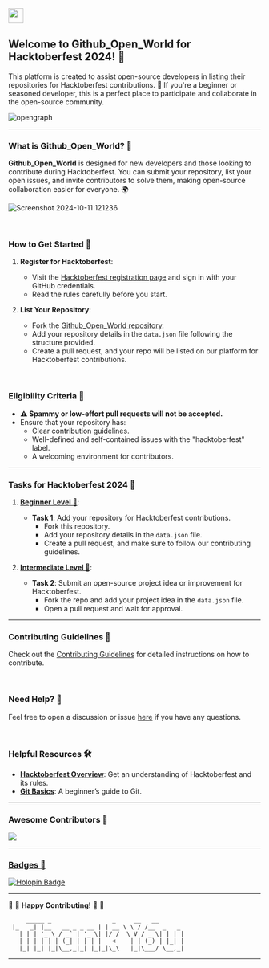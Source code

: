 

<a href="https://github.com/SpandanM110/Github_Open_World/">
  <img align='center' height="30" src="https://img.shields.io/badge/Hacktoberfest-2024-orange.svg?&style=for-the-badge&logo=KD&logoColor=blue" />
</a> <br>

## Welcome to **Github_Open_World** for Hacktoberfest 2024! 🎉

This platform is created to assist open-source developers in listing their repositories for Hacktoberfest contributions. 🌱 If you're a beginner or seasoned developer, this is a perfect place to participate and collaborate in the open-source community.

![opengraph](https://github.com/user-attachments/assets/50bdc4c9-1cd2-45cd-84b5-1ec362f8e903)

---

### What is **Github_Open_World**? 🤔

**Github_Open_World** is designed for new developers and those looking to contribute during Hacktoberfest. You can submit your repository, list your open issues, and invite contributors to solve them, making open-source collaboration easier for everyone. 🌍

![Screenshot 2024-10-11 121236](https://github.com/user-attachments/assets/8a572091-1c3f-406a-bc61-8a0b313c855e)


<br>

### How to Get Started 🚀

1. **Register for Hacktoberfest**:
   - Visit the [Hacktoberfest registration page](https://hacktoberfest.digitalocean.com/) and sign in with your GitHub credentials.
   - Read the rules carefully before you start.

2. **List Your Repository**:
   - Fork the [Github_Open_World repository](https://github.com/SpandanM110/Github_Open_World).
   - Add your repository details in the `data.json` file following the structure provided.
   - Create a pull request, and your repo will be listed on our platform for Hacktoberfest contributions.

<br>

### Eligibility Criteria 🚫

- **⚠️ Spammy or low-effort pull requests will not be accepted.**
- Ensure that your repository has:
  - Clear contribution guidelines.
  - Well-defined and self-contained issues with the "hacktoberfest" label.
  - A welcoming environment for contributors.

---

### Tasks for Hacktoberfest 2024 🌈

1. **[Beginner Level 📁](#)**:
   - **Task 1**: Add your repository for Hacktoberfest contributions. 
     - Fork this repository.
     - Add your repository details in the `data.json` file.
     - Create a pull request, and make sure to follow our contributing guidelines.

2. **[Intermediate Level 📁](#)**:
   - **Task 2**: Submit an open-source project idea or improvement for Hacktoberfest.
     - Fork the repo and add your project idea in the `data.json` file.
     - Open a pull request and wait for approval.

---

### Contributing Guidelines 🤝

Check out the [Contributing Guidelines](https://github.com/SpandanM110/Github_Open_World/blob/main/CONTRIBUTING.md) for detailed instructions on how to contribute.

<br>

### Need Help? 🤔

Feel free to open a discussion or issue [here](https://github.com/SpandanM110/Github_Open_World/discussions) if you have any questions.

<br>

### Helpful Resources 🛠️

- **[Hacktoberfest Overview](https://hacktoberfest.com/)**: Get an understanding of Hacktoberfest and its rules.
- **[Git Basics](https://git-scm.com/book/en/v2)**: A beginner’s guide to Git.

---

### Awesome Contributors 🌟

<a href="https://github.com/SpandanM110/Github_Open_World/graphs/contributors">
  <img src="https://contrib.rocks/image?repo=SpandanM110/Github_Open_World" />
</a>

---

### [Badges 🌟](https://holopin.io/)
[![Holopin Badge](https://holopin.me/@spandanm110#)](https://holopin.io/)

---

:tada: :confetti_ball: **Happy Contributing!** :confetti_ball: :tada:

```
     _____ _                 _     __   __          
 |_   _| |__   __ _ _ __ | | __ \ \ / /__  _   _ 
   | | | '_ \ / _` | '_ \| |/ /  \ V / _ \| | | |
   | | | | | | (_| | | | |   <    | | (_) | |_| |
   |_| |_| |_|\__,_|_| |_|_|\_\   |_|\___/ \__,_|
```

---
